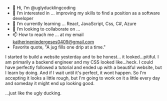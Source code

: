 - 👋 Hi, I’m @uglyducklingcoding
- 👀 I’m interested in ... improving my skills to find a position as a software developer
- 🌱 I’m currently learning ... React, JavaScript, Css, C#, Azure
- 💞️ I’m looking to collaborate on ...
- 📫 How to reach me ... at my email katherineniedergeses0409@gmail.com
- Favorite quote, "A jug fills one drip at a time."

I started to build a website yesterday and to be honest... it looked...pitiful.
I am primarily a backend engineer and my CSS looked like...heck. I could have perfectly followed a tutorial and ended up with a beautiful website, but I learn by doing. And if I wait until it's perfect, it wont happen. So I'm accepting it looks a little rough, but I'm going to work on it a little every day and someday it might end up looking good.

...just like the ugly ducking.

<!---
uglyducklingcoding/uglyducklingcoding is a ✨ special ✨ repository because its `README.md` (this file) appears on your GitHub profile.
You can click the Preview link to take a look at your changes.
--->
